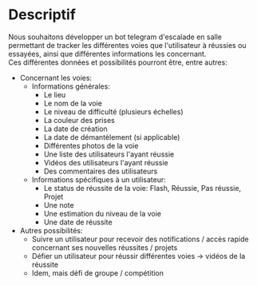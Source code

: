 # Descriptif

Nous souhaitons développer un bot telegram d'escalade en salle permettant de tracker les différentes voies que l'utilisateur à réussies ou essayées, ainsi que différentes informations les concernant.\
Ces différentes données et possibilités pourront être, entre autres:
- Concernant les voies:
    - Informations générales:
        - Le lieu
        - Le nom de la voie
        - Le niveau de difficulté (plusieurs échelles)
        - La couleur des prises
        - La date de création
        - La date de démantèlement (si applicable)
        - Différentes photos de la voie
        - Une liste des utilisateurs l'ayant réussie
        - Vidéos des utilisateurs l'ayant réussie
        - Des commentaires des utilisateurs
    - Informations spécifiques à un utilisateur:
        - Le status de réussite de la voie: Flash, Réussie, Pas réussie, Projet
        - Une note
        - Une estimation du niveau de la voie
        - Une date de réussite
- Autres possibilités:
    - Suivre un utilisateur pour recevoir des notifications / accès rapide concernant ses nouvelles réussites / projets
    - Défier un utilisateur pour réussir différentes voies -> vidéos de la réussite
    - Idem, mais défi de groupe / compétition
